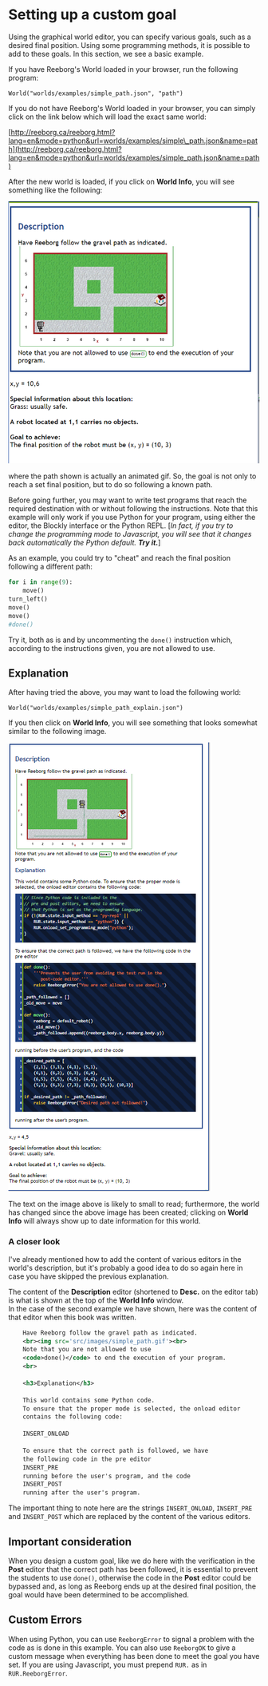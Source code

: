 # Setting up a custom goal

Using the graphical world editor, you can specify various goals, such as a desired final position.  Using some programming methods, it is possible to add to these goals.  In this section, we see a basic example.

If you have Reeborg's World loaded in your browser, run the following program:

```
World("worlds/examples/simple_path.json", "path")
```

If you do not have Reeborg's World loaded in your browser, you can simply click on the link below which will load the exact same world:

[http://reeborg.ca/reeborg.html?lang=en&mode=python&url=worlds/examples/simple\_path.json&name=path](http://reeborg.ca/reeborg.html?lang=en&mode=python&url=worlds/examples/simple_path.json&name=path)

After the new world is loaded, if you click on **World Info**, you will see something like the following:

![](/assets/simple_path1.png)

where the path shown is actually an animated gif.  So, the goal is not only to reach a set final position, but to do so following a known path.

Before going further, you may want to write test programs that reach the required destination with or without following the instructions. Note that this example will only work if you use Python for your program, using either the editor, the Blockly interface or the Python REPL. \[_In fact, if you try to change the programming mode to Javascript, you will see that it changes back automatically the Python default. **Try it.**_\]

As an example, you could try to "cheat" and reach the final position following a different path:

```python
for i in range(9):
    move()
turn_left()
move()
move()
#done()
```

Try it, both as is and by uncommenting the `done()` instruction which, according to the instructions given, you are not allowed to use.

## Explanation

After having tried the above, you may want to load the following world:

```
World("worlds/examples/simple_path_explain.json")
```

If you then click on **World Info**, you will see something that looks somewhat similar to the following image.

![](/assets/simple_path_explain.png)

The text on the image above is likely to small to read; furthermore, the world has changed since the above image has been created; clicking on **World Info** will always show up to date information for this world.

### A closer look

I've already mentioned how to add the content of various editors in the world's description, but it's probably a good idea to do so again here in case you have skipped the previous explanation.

The content of the **Description** editor \(shortened to **Desc.** on the editor tab\) is what is shown at the top of the **World Info** window.  
In the case of the second example we have shown, here was the content of that editor when this book was written.

```xml
    Have Reeborg follow the gravel path as indicated.
    <br><img src='src/images/simple_path.gif'><br>
    Note that you are not allowed to use
    <code>done()</code> to end the execution of your program.
    <br>

    <h3>Explanation</h3>

    This world contains some Python code.
    To ensure that the proper mode is selected, the onload editor
    contains the following code:

    INSERT_ONLOAD

    To ensure that the correct path is followed, we have
    the following code in the pre editor
    INSERT_PRE
    running before the user's program, and the code
    INSERT_POST
    running after the user's program.
```

The important thing to note here are the strings `INSERT_ONLOAD`, `INSERT_PRE` and `INSERT_POST` which are replaced by the content of the various editors.

## Important consideration

When you design a custom goal, like we do here with the verification in the **Post** editor that the correct path has been followed, it is essential to prevent the students to use `done()`,  otherwise the code in the **Post** editor could be bypassed and, as long as Reeborg ends up at the desired final position, the goal would have been determined to be accomplished.

## Custom Errors

When using Python, you can use `ReeborgError` to signal a problem with the code as is done in this example. You can also use `ReeborgOK` to give a custom message when everything has been done to meet the goal you have set.  If you are using Javascript, you must prepend `RUR.`  as in `RUR.ReeborgError`.

